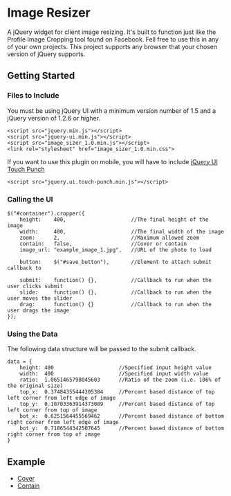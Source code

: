 # Image Resizer

A jQuery widget for client image resizing. It's built to function just like the Profile Image Cropping tool found on Facebook. Fell free to use this in any of your own projects. This project supports any browser that your chosen version of jQuery supports.

## Getting Started
### Files to Include
You must be using jQuery UI with a minimum version number of 1.5 and a jQuery version of 1.2.6 or higher.
```
<script src="jquery.min.js"></script>
<script src="jquery-ui.min.js"></script>
<script src="image_sizer_1.0.min.js"></script>
<link rel="stylesheet" href="image_sizer_1.0.min.css">
```
If you want to use this plugin on mobile, you will have to include [jQuery UI Touch Punch](http://touchpunch.furf.com/)
```
<script src="jquery.ui.touch-punch.min.js"></script>
```

### Calling the UI
```
$("#container").cropper({
    height:    400,                     //The final height of the image
    width:     400,                     //The final width of the image
    zoom:      2,                       //Maximum allowed zoom
    contain:   false,                   //Cover or contain
    image_url: "example_image_1.jpg",   //URL of the photo to load

    button:    $("#save_button"),       //Element to attach submit callback to

    submit:    function() {},           //Callback to run when the user clicks submit
    slide:     function() {},           //Callback to run when the user moves the slider
    drag:      function() {}            //Callback to run when the user drags the image
});
```

### Using the Data
The following data structure will be passed to the submit callback.
```
data = {
    height: 400                     //Specified input height value
    width:  400                     //Specified input width value
    ratio:  1.0651465798045603      //Ratio of the zoom (i.e. 106% of the original size)
    top_x:  0.37484355444305384     //Percent based distance of top left corner from left edge of image
    top_y:  0.10703363914373089     //Percent based distance of top left corner from top of image
    bot_x:  0.6251564455569462      //Percent based distance of bottom right corner from left edge of image
    bot_y:  0.7186544342507645      //Percent based distance of bottom right corner from top of image
}
```

## Example
 - [Cover](https://stevenimle.github.io/Image_Resizer/examples/cover/)
 - [Contain](https://stevenimle.github.io/Image_Resizer/examples/contain/)